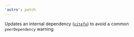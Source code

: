 ```yaml
---
'astro': patch
---
```


Updates an internal dependency ([`vitefu`](https://github.com/svitejs/vitefu)) to avoid a common `peerDependency` warning
